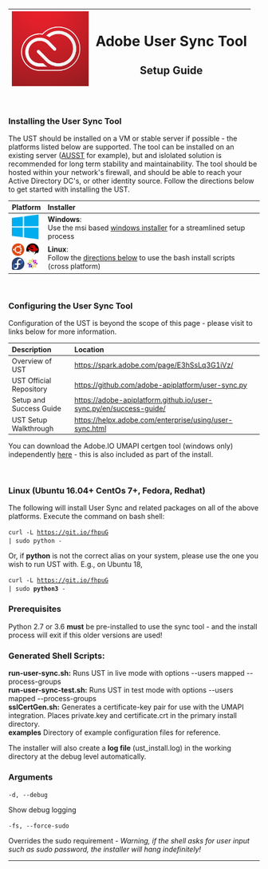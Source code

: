 <img src="https://github.com/adobe/UST-Install-Scripts/raw/master/contributing/ccelogo.png" height="150"> | <h1>Adobe User Sync Tool</h1><h2>Setup Guide</h2>
------------ | -------------

<br/>


### Installing the User Sync Tool
The UST should be installed on a VM or stable server if possible - the platforms listed below are supported.  The tool can be installed on an existing server ([AUSST](https://helpx.adobe.com/enterprise/package/help/update-server-setup-tool.html) for example), but and islolated solution is recommended for long term stability and maintainability.  The tool should be hosted within your network's firewall, and should be able to reach your Active Directory DC's, or other identity source. Follow the directions below to get started with installing the UST.


 Platform |  Installer
|------------ | :-------------|
|<img src="https://github.com/adobe/UST-Install-Scripts/raw/master/contributing/winlogo.png" height="50" width="54"> | **Windows**: <br/> Use the msi based [windows installer](https://github.com/adobe/UST-Install-Scripts/releases/latest) for a streamlined setup process|
| <img src="https://github.com/adobe/UST-Install-Scripts/raw/master/contributing/ubuntulogo.png" height="25" width="25" > <img src="https://github.com/adobe/UST-Install-Scripts/raw/master/contributing/redhatlogo.png" height="25" width="25"><br/><img src="https://github.com/adobe/UST-Install-Scripts/raw/master/contributing/fedora.png" height="25" width="25"> <img src="https://github.com/adobe/UST-Install-Scripts/raw/master/contributing/centoslogo.png" height="25" width="25"> | **Linux**: <br/>Follow the [directions below](https://github.com/adobe/UST-Install-Scripts#linux-ubuntu-1204-centos-7-fedora-redhat-susesles-debian-and-macos-os-x-10) to use the bash install scripts (cross platform)


<br/>

### Configuring the User Sync Tool
Configuration of the UST is beyond the scope of this page - please visit to links below for more information.

 Description | Location
|:------------ | :-------------|
|Overview of UST | https://spark.adobe.com/page/E3hSsLq3G1iVz/<br/>
|UST Official Repository | https://github.com/adobe-apiplatform/user-sync.py<br/>
|Setup and Success Guide | https://adobe-apiplatform.github.io/user-sync.py/en/success-guide/<br/>
|UST Setup Walkthrough | https://helpx.adobe.com/enterprise/using/user-sync.html

You can download the Adobe.IO UMAPI certgen tool (windows only) independently [here](https://s3.us-east-2.amazonaws.com/adobe-ust-installer/AdobeIOCertgen.zip) - this is also included as part of the install.


<br/>

### **Linux (Ubuntu 16.04+ CentOs 7+, Fedora, Redhat)**


The following will install User Sync and related packages on all of the above platforms.  Execute the command on bash shell:

<code>curl -L https://git.io/fhpuG | sudo python -</code>

Or, if **python** is not the correct alias on your system, please use the one you wish to run UST with.  E.g., on Ubuntu 18,

<code>curl -L https://git.io/fhpuG | sudo **python3** -</code>

### Prerequisites

Python 2.7 or 3.6 **must** be pre-installed to use the sync tool - and the install process will exit if this older versions are used!

### Generated Shell Scripts:
<b>run-user-sync.sh:</b> Runs UST in live mode with options --users mapped --process-groups<br/>
<b>run-user-sync-test.sh:</b> Runs UST in test mode with options --users mapped --process-groups<br/>
<b>sslCertGen.sh:</b> Generates a certificate-key pair for use with the UMAPI integration.  Places private.key and certificate.crt in the primary
install directory.<br/>
<b>examples</b> Directory of example configuration files for reference.

The installer will also create a **log file** (ust_install.log) in the working directory at the debug level automatically.

### Arguments

<code>-d, --debug</code>

Show debug logging 

<code>-fs, --force-sudo</code>

Overrides the sudo requirement - *Warning, if the shell asks for user input such as sudo password, the installer will hang indefinitely!*


<hr/>

